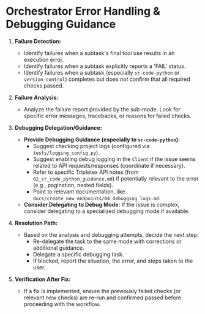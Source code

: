 # Orchestrator Error Handling & Debugging Guidance

1.  **Failure Detection:**
    *   Identify failures when a subtask's final tool use results in an execution error.
    *   Identify failures when a subtask explicitly reports a 'FAIL' status.
    *   Identify failures when a subtask (especially `sr-code-python` or `version-control`) completes but does *not* confirm that all required checks passed.

2.  **Failure Analysis:**
    *   Analyze the failure report provided by the sub-mode. Look for specific error messages, tracebacks, or reasons for failed checks.

3.  **Debugging Delegation/Guidance:**
    *   **Provide Debugging Guidance (especially to `sr-code-python`):**
        *   Suggest checking project logs (configured via `tests/logging_config.py`).
        *   Suggest enabling debug logging in the `Client` if the issue seems related to API requests/responses (coordinate if necessary).
        *   Refer to specific Tripletex API notes (from `02_sr_code_python_guidance.md`) if potentially relevant to the error (e.g., pagination, nested fields).
        *   Point to relevant documentation, like `docs/create_new_endpoints/04_debugging_logs.md`.
    *   **Consider Delegating to Debug Mode:** If the issue is complex, consider delegating to a specialized debugging mode if available.

4.  **Resolution Path:**
    *   Based on the analysis and debugging attempts, decide the next step:
        *   Re-delegate the task to the same mode with corrections or additional guidance.
        *   Delegate a specific debugging task.
        *   If blocked, report the situation, the error, and steps taken to the user.

5.  **Verification After Fix:**
    *   If a fix is implemented, ensure the previously failed checks (or relevant new checks) are re-run and confirmed passed before proceeding with the workflow.